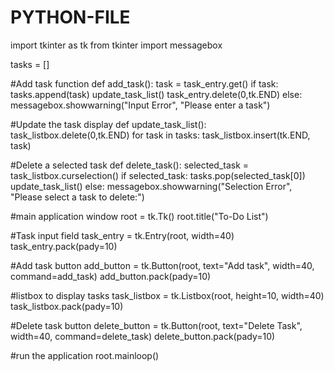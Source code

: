 # PYTHON-FILE
import tkinter as tk
from tkinter import messagebox

tasks = []

#Add task function
def add_task():
    task = task_entry.get()
    if task:
        tasks.append(task)
        update_task_list()
        task_entry.delete(0,tk.END)
    else:
        messagebox.showwarning("Input Error", "Please enter a task")

#Update the task display
def update_task_list():
    task_listbox.delete(0,tk.END)
    for task in tasks:
        task_listbox.insert(tk.END, task)

#Delete a selected task
def delete_task():
    selected_task = task_listbox.curselection()
    if selected_task:
        tasks.pop(selected_task[0])
        update_task_list()
    else:
        messagebox.showwarning("Selection Error", "Please select a task to delete:")

#main application window
root = tk.Tk()
root.title("To-Do List")

#Task input field
task_entry = tk.Entry(root, width=40)
task_entry.pack(pady=10)

#Add task button
add_button = tk.Button(root, text="Add task", width=40, command=add_task)
add_button.pack(pady=10)

#listbox to display tasks
task_listbox = tk.Listbox(root, height=10, width=40)
task_listbox.pack(pady=10)

#Delete task button 
delete_button = tk.Button(root, text="Delete Task", width=40, command=delete_task)
delete_button.pack(pady=10)

#run the application
root.mainloop()
